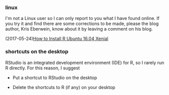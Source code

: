 ### linux

I'm not a Linux user so I can only report to you what I have found online. If you try it and find there are some corrections to be made, please the blog author, Kris Eberwein, know about it by leaving a comment on his blog.

(2017-05-24)[How to Install R Ubuntu 16.04 Xenial](http://www.datascienceriot.com//r/install-ubuntu16/)

### shortcuts on the desktop

RStudio is an integrated development environment (IDE) for R, so I rarely run R directly. For this reason, I suggest

-   Put a shortcut to RStudio on the desktop

-   Delete the shortcuts to R (if any) on your desktop
